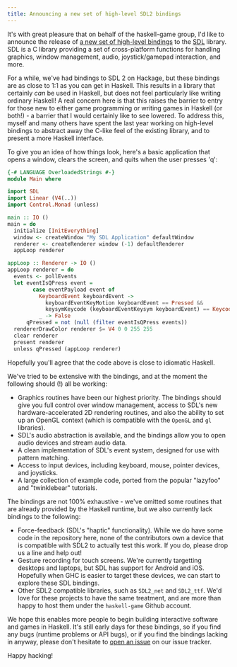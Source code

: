 ```yaml
---
title: Announcing a new set of high-level SDL2 bindings
---
```


It's with great pleasure that on behalf of the haskell-game group, I'd like to announce the release of [a new set of high-level bindings](http://hackage.haskell.org/package/sdl2) to the [SDL](http://libsdl.org) library. SDL is a C library providing a set of cross-platform functions for handling graphics, window management, audio, joystick/gamepad interaction, and more.

For a while, we've had bindings to SDL 2 on Hackage, but these bindings are as close to 1:1 as you can get in Haskell. This results in a library that certainly *can* be used in Haskell, but does not feel particularly like writing ordinary Haskell! A real concern here is that this raises the barrier to entry for those new to either game programming or writing games in Haskell (or both!) - a barrier that I would certainly like to see lowered. To address this, myself and many others have spent the last year working on high-level bindings to abstract away the C-like feel of the existing library, and to present a more Haskell interface.

To give you an idea of how things look, here's a basic application that opens a window, clears the screen, and quits when the user presses 'q':

```haskell
{-# LANGUAGE OverloadedStrings #-}
module Main where

import SDL
import Linear (V4(..))
import Control.Monad (unless)

main :: IO ()
main = do
  initialize [InitEverything]
  window <- createWindow "My SDL Application" defaultWindow
  renderer <- createRenderer window (-1) defaultRenderer
  appLoop renderer

appLoop :: Renderer -> IO ()
appLoop renderer = do
  events <- pollEvents
  let eventIsQPress event =
        case eventPayload event of
          KeyboardEvent keyboardEvent ->
            keyboardEventKeyMotion keyboardEvent == Pressed &&
            keysymKeycode (keyboardEventKeysym keyboardEvent) == KeycodeQ
          _ -> False
      qPressed = not (null (filter eventIsQPress events))
  rendererDrawColor renderer $= V4 0 0 255 255
  clear renderer
  present renderer
  unless qPressed (appLoop renderer)
```

Hopefully you'll agree that the code above is close to idiomatic Haskell.

We've tried to be extensive with the bindings, and at the moment the following should (!) all be working:

* Graphics routines have been our highest priority. The bindings should give you full control over window management, access to SDL's new hardware-accelerated 2D rendering routines, and also the ability to set up an OpenGL context (which is compatible with the `OpenGL` and `gl` libraries).
* SDL's audio abstraction is available, and the bindings allow you to open audio devices and stream audio data.
* A clean implementation of SDL's event system, designed for use with pattern matching.
* Access to input devices, including keyboard, mouse, pointer devices, and joysticks.
* A large collection of example code, ported from the popular "lazyfoo" and "twinklebear" tutorials.

The bindings are not 100% exhaustive - we've omitted some routines that are already provided by the Haskell runtime, but we also currently lack bindings to the following:

* Force-feedback (SDL's "haptic" functionality). While we do have some code in the repository here, none of the contributors own a device that is compatible with SDL2 to actually test this work. If you do, please drop us a line and help out!
* Gesture recording for touch screens. We're currently targetting desktops and laptops, but SDL has support for Android and iOS. Hopefully when GHC is easier to target these devices, we can start to explore these SDL bindings.
* Other SDL2 compatible libraries, such as `SDL2_net` and `SDL2_ttf`. We'd love for these projects to have the same treatment, and are more than happy to host them under the `haskell-game` Github account.

We hope this enables more people to begin building interactive software and games in Haskell. It's still early days for these bindings, so if you find any bugs (runtime problems or API bugs), or if you find the bindings lacking in anyway, please don't hesitate to [open an issue](https://github.com/haskell-game/sdl2) on our issue tracker.

Happy hacking!
